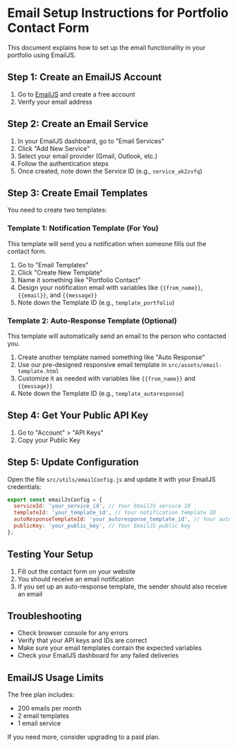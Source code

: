 # Email Setup Instructions for Portfolio Contact Form

This document explains how to set up the email functionality in your portfolio using EmailJS.

## Step 1: Create an EmailJS Account

1. Go to [EmailJS](https://www.emailjs.com/) and create a free account
2. Verify your email address

## Step 2: Create an Email Service

1. In your EmailJS dashboard, go to "Email Services"
2. Click "Add New Service"
3. Select your email provider (Gmail, Outlook, etc.)
4. Follow the authentication steps
5. Once created, note down the Service ID (e.g., `service_ak2zvfq`)

## Step 3: Create Email Templates

You need to create two templates:

### Template 1: Notification Template (For You)
This template will send you a notification when someone fills out the contact form.

1. Go to "Email Templates"
2. Click "Create New Template"
3. Name it something like "Portfolio Contact"
4. Design your notification email with variables like `{{from_name}}`, `{{email}}`, and `{{message}}`
5. Note down the Template ID (e.g., `template_portfolio`)

### Template 2: Auto-Response Template (Optional)
This template will automatically send an email to the person who contacted you.

1. Create another template named something like "Auto Response"
2. Use our pre-designed responsive email template in `src/assets/email-template.html`
3. Customize it as needed with variables like `{{from_name}}` and `{{message}}`
4. Note down the Template ID (e.g., `template_autoresponse`)

## Step 4: Get Your Public API Key

1. Go to "Account" > "API Keys"
2. Copy your Public Key

## Step 5: Update Configuration

Open the file `src/utils/emailConfig.js` and update it with your EmailJS credentials:

```javascript
export const emailJsConfig = {
  serviceId: 'your_service_id', // Your EmailJS service ID
  templateId: 'your_template_id', // Your notification template ID
  autoResponseTemplateId: 'your_autoresponse_template_id', // Your auto-response template ID
  publicKey: 'your_public_key', // Your EmailJS public key
};
```

## Testing Your Setup

1. Fill out the contact form on your website
2. You should receive an email notification
3. If you set up an auto-response template, the sender should also receive an email

## Troubleshooting

- Check browser console for any errors
- Verify that your API keys and IDs are correct
- Make sure your email templates contain the expected variables
- Check your EmailJS dashboard for any failed deliveries

## EmailJS Usage Limits

The free plan includes:
- 200 emails per month
- 2 email templates
- 1 email service

If you need more, consider upgrading to a paid plan.

